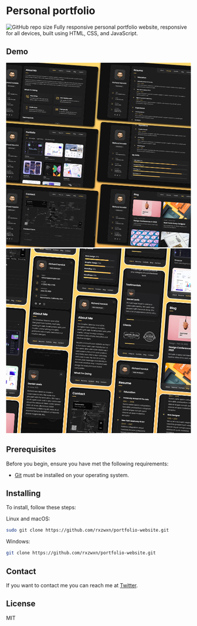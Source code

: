 # Personal portfolio

![GitHub repo size](https://img.shields.io/github/repo-size/codewithsadee/vcard-personal-portfolio)
Fully responsive personal portfolio website, responsive for all devices, built using HTML, CSS, and JavaScript.

## Demo

![vCard Desktop Demo](./website-demo-image/desktop.png "Desktop Demo")
![vCard Mobile Demo](./website-demo-image/mobile.png "Mobile Demo")

## Prerequisites

Before you begin, ensure you have met the following requirements:

* [Git](https://git-scm.com/downloads "Download Git") must be installed on your operating system.

## Installing 

To install, follow these steps:

Linux and macOS:

```bash
sudo git clone https://github.com/rxzwxn/portfolio-website.git
```

Windows:

```bash
git clone https://github.com/rxzwxn/portfolio-website.git
```

## Contact

If you want to contact me you can reach me at [Twitter](https://www.x.com/rxzwxn).

## License

MIT
